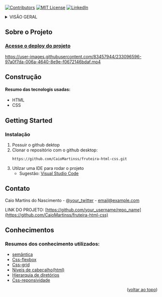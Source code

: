 
<a name="readme-top"></a>

[![Contributors](https://img.shields.io/github/contributors/CaioMartinss/CaioMartinss.github.io?style=flat-square)](https://github.com/CaioMartinss/fruteira-html-css/graphs/contributors)
[![MIT License][license-shield]][license-url]
[![LinkedIn][linkedin-shield]](https://www.linkedin.com/in/caio-martinss/) 
<!-- [![Forks][forks-shield]][forks-url]
[![Stargazers][stars-shield]][stars-url]
[![Issues][issues-shield]][issues-url] -->




<!-- TABLE OF CONTENTS -->
<details>
 <summary> VISÃO GERAL</summary>
  <ol>
    <li>
      <a href="#sobre-o-projeto">Sobre o Projeto</a>
      <ul>
        <li><a href="#construção">Construção</a></li>
      </ul>
    </li>
    <li>
      <a href="#getting-started">Começando</a>
      <ul>
        <li><a href="#pré-requisitos">Pré-requisitos</a></li>
        <li><a href="#instalação">Instalação</a></li>
      </ul>
    </li>
    <li><a href="#contato">Contato</a></li>
    <li><a href="#conhecimentos">Conhecimentos</a></li>
  </ol>
</details>



<!-- Sobre o Projeto -->
## Sobre o Projeto

<div style="position:relative;width:fit-content;height:fit-content;">
 
### [Acesse o deploy do projeto](https://fruteira-html-css.netlify.app/) 
https://user-images.githubusercontent.com/83457944/233096596-97a0f7da-006a-4640-8e9e-f0672146bdaf.mp4

## Construção
 #### Resumo das tecnologis usadas:
  - HTML
  - CSS

<!-- GETTING STARTED -->
## Getting Started
 ### Instalação
1. Possuir o github dektop
2. Clonar o repositório com o github desktop:
   ```sh
   https://github.com/CaioMartinss/fruteira-html-css.git
   ```
3. Utilzar uma IDE para rodar o projeto
     - Sugestão: [Visual Studio Code](https://code.visualstudio.com/)

<!-- Contato -->
## Contato
Caio Martins do Nascimento - [@your_twitter](https://twitter.com/your_username) - email@example.com

LINK DO PROJETO: [https://github.com/your_username/repo_name](https://github.com/CaioMartinss/fruteira-html-css)

<!-- ACKNOWLEDGMENTS -->
## Conhecimentos
 ### Resumos dos conhecimento utilizados:

* [semântica]()
* [Css-flexbox]()
* [Css-grid]()
* [Níveis de cabeçalho(html)]()
* [Hierarquia de diretórios]()
* [Css-reponsividade]()


<p align="right">(<a href="#readme-top">voltar ao topo</a>)</p>


<!-- MARKDOWN LINKS & IMAGES -->
<!-- https://www.markdownguide.org/basic-syntax/#reference-style-links -->
[contributors-shield]: https://img.shields.io/github/contributors/othneildrew/Best-README-Template.svg?style=for-the-badge
[contributors-url]: https://github.com/othneildrew/Best-README-Template/graphs/contributors
[forks-shield]: https://img.shields.io/github/forks/othneildrew/Best-README-Template.svg?style=for-the-badge
[forks-url]: https://github.com/othneildrew/Best-README-Template/network/members
[stars-shield]: https://img.shields.io/github/stars/othneildrew/Best-README-Template.svg?style=for-the-badge
[stars-url]: https://github.com/othneildrew/Best-README-Template/stargazers
[issues-shield]: https://img.shields.io/github/issues/othneildrew/Best-README-Template.svg?style=for-the-badge
[issues-url]: https://github.com/othneildrew/Best-README-Template/issues
[license-shield]: https://img.shields.io/github/license/othneildrew/Best-README-Template.svg?style=for-the-badge
[license-url]: https://github.com/othneildrew/Best-README-Template/blob/master/LICENSE.txt
[linkedin-shield]: https://img.shields.io/badge/-LinkedIn-black.svg?style=for-the-badge&logo=linkedin&colorB=555
[linkedin-url]: https://linkedin.com/in/othneildrew
[product-screenshot]: images/screenshot.png
[Next.js]: https://img.shields.io/badge/next.js-000000?style=for-the-badge&logo=nextdotjs&logoColor=white
[Next-url]: https://nextjs.org/
[React.js]: https://img.shields.io/badge/React-20232A?style=for-the-badge&logo=react&logoColor=61DAFB
[React-url]: https://reactjs.org/
[Vue.js]: https://img.shields.io/badge/Vue.js-35495E?style=for-the-badge&logo=vuedotjs&logoColor=4FC08D
[Vue-url]: https://vuejs.org/
[Angular.io]: https://img.shields.io/badge/Angular-DD0031?style=for-the-badge&logo=angular&logoColor=white
[Angular-url]: https://angular.io/
[Svelte.dev]: https://img.shields.io/badge/Svelte-4A4A55?style=for-the-badge&logo=svelte&logoColor=FF3E00
[Svelte-url]: https://svelte.dev/
[Laravel.com]: https://img.shields.io/badge/Laravel-FF2D20?style=for-the-badge&logo=laravel&logoColor=white
[Laravel-url]: https://laravel.com
[Bootstrap.com]: https://img.shields.io/badge/Bootstrap-563D7C?style=for-the-badge&logo=bootstrap&logoColor=white
[Bootstrap-url]: https://getbootstrap.com
[JQuery.com]: https://img.shields.io/badge/jQuery-0769AD?style=for-the-badge&logo=jquery&logoColor=white
[JQuery-url]: https://jquery.com 


